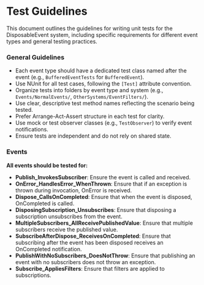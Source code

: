 ﻿# Test Guidelines

This document outlines the guidelines for writing unit tests for the DisposableEvent system, including specific requirements for different event types and general testing practices.

### General Guidelines
- Each event type should have a dedicated test class named after the event (e.g., `BufferedEventTests` for `BufferedEvent`).
- Use NUnit for all test cases, following the `[Test]` attribute convention.
- Organize tests into folders by event type and system (e.g., `Events/NormalEvents/`, `OtherSystems/EventFilters/`).
- Use clear, descriptive test method names reflecting the scenario being tested.
- Prefer Arrange-Act-Assert structure in each test for clarity.
- Use mock or test observer classes (e.g., `TestObserver`) to verify event notifications.
- Ensure tests are independent and do not rely on shared state.

### Events
**All events should be tested for:**
- **Publish_InvokesSubscriber**: Ensure the event is called and received.
- **OnError_HandlesError_WhenThrown**: Ensure that if an exception is thrown during invocation, OnError is received.
- **Dispose_CallsOnCompleted**: Ensure that when the event is disposed, OnCompleted is called.
- **DisposingSubscription_Unsubscribes**: Ensure that disposing a subscription unsubscribes from the event.
- **MultipleSubscribers_AllReceivePublishedValue**: Ensure that multiple subscribers receive the published value.
- **SubscribeAfterDispose_ReceivesOnCompleted**: Ensure that subscribing after the event has been disposed receives an OnCompleted notification.
- **PublishWithNoSubscribers_DoesNotThrow**: Ensure that publishing an event with no subscribers does not throw an exception.
- **Subscribe_AppliesFilters**: Ensure that filters are applied to subscriptions.
